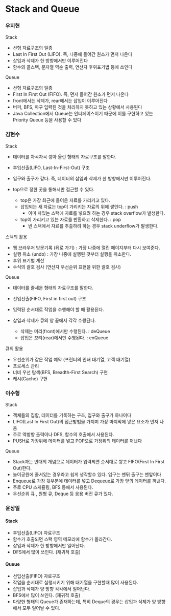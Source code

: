 # Stack and Queue

### 우지현

Stack

- 선형 자료구조의 일종
- Last In First Out (LIFO). 즉, 나중에 들어간 원소가 먼저 나온다
- 삽입과 삭제가 한 방향에서만 이루어진다
- 함수의 콜스택, 문자열 역순 출력, 연산자 후위표기법 등에 쓰인다

Queue

- 선형 자료구조의 일종
- First In First Out (FIFO). 즉, 먼저 들어간 원소가 먼저 나온다
- front에서는 삭제가, rear에서는 삽입이 이루어진다
- 버퍼, BFS, 마구 입력된 것을 처리하지 못하고 있는 상황에서 사용된다
- Java Collection에서 Queue는 인터페이스이기 때문에 이를 구현하고 있는 Priority Queue 등을 사용할 수 있다


### 김현수

Stack
- 데이터를 차곡차곡 쌓아 올린 형태의 자료구조를 말한다.
- 후입선출(LIFO, Last-In-First-Out) 구조
- 입구와 출구가 같다. 즉, 데이터의 삽입과 삭제가 한 방향에서만 이루어진다.

- top으로 정한 곳을 통해서만 접근할 수 있다.
  - top은 가장 최근에 들어온 자료를 가리키고 있다.
  - 삽입되는 새 자료는 top이 가리키는 자료의 위에 쌓인다. : push
    - 이미 차있는 스택에 자료를 넣으려 하는 경우 stack overflow가 발생한다.
  - top이 가리키고 있는 자료를 반환하고 삭제한다. : pop
    - 빈 스택에서 자료를 추출하려 하는 경우 stack underflow가 발생한다.

스택의 활용
- 웹 브라우저 방문기록 (뒤로 가기) : 가장 나중에 열린 페이지부터 다시 보여준다.
- 실행 취소 (undo) : 가장 나중에 실행된 것부터 실행을 취소한다.
- 후위 표기법 계산
- 수식의 괄호 검사 (연산자 우선순위 표현을 위한 괄호 검사)

Queue
- 데이터를 줄세운 형태의 자료구조를 말한다.
- 선입선출(FIFO, First in first out) 구조
- 입력된 순서대로 작업을 수행해야 할 때 활용된다.

- 삽입과 삭제가 큐의 양 끝에서 각각 수행된다.
  - 삭제는 머리(front)에서만 수행된다. : deQueue
  - 삽입은 꼬리(rear)에서만 수행된다. : enQueue

큐의 활용
- 우선순위가 같은 작업 예약 (프린터의 인쇄 대기열, 고객 대기열)
- 프로세스 관리
- 너비 우선 탐색(BFS, Breadth-First Search) 구현
- 캐시(Cache) 구현


### 이수형

Stack
- 객체들의 집합, 데이터를 기록하는 구조, 입구와 출구가 하나이다
- LIFO(Last In First Out)의 접근방법을 가지며 가장 마지막에 넣은 요소가 먼저 나옴
- 주로 역방향 출력이나  DFS,  함수의 호출에서 사용된다.
- PUSH로 가장위에 데이터를 넣고 POP으로 가장위의 데이터를 꺼낸다

Queue
- Stack과는 반대의 개념으로 데이터가 입력되면 순서대로 쌓고 FIFO(First In First Out)한다.
- 놀이공원에 줄서있는 경우라고 쉽게 생각할수 있다. 입구는 맨뒤 출구는 맨앞이다
-  Enqueue로 가장 뒷부분에 데이터를 넣고 Dequeue로 가장 앞의 데이터를 꺼낸다.
- 주로 CPU 스케쥴링, BFS 등에서 사용된다.
- 우선순위 큐 , 원형 큐, Deque 등 응용 버전 큐가 있다.


### 윤상일

#### Stack
- 후입선출(LIFO) 자료구조
- 함수가 호출되면 스택 영역 메모리에 함수가 올라간다.
- 삽입과 삭제가 한 방향에서만 일어난다.
- DFS에서 많이 쓰인다. (재귀적 호출)

#### Queue
- 선입선출(FIFO) 자료구조
- 작업을 순서대로 실행시키기 위해 대기열을 구현할때 많이 사용된다.
- 삽입과 삭제가 양 방향 각각에서 일어난다. 
- BFS에서 많이 쓰인다. (재귀적 호출)
- 다양한 형태의 Queue가 존재하는데, 특히 Deque의 경우는 삽입과 삭제가 양 방향에서 모두 일어날 수 있다.
